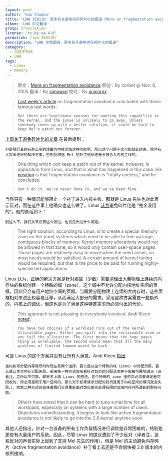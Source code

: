 ```yaml
---
layout: post
author: 'Guo Chumou'
title: "LWN 159110: 更多有关避免内存碎片化的报道（More on fragmentation avoidance）"
album: 'LWN 中文翻译'
group: translation
license: "cc-by-sa-4.0"
permalink: /lwn-159110/
description: "LWN 文章翻译，更多有关避免内存碎片化的报道"
category:
  - 内存子系统
  - LWN
tags:
  - Linux
  - memory
---
```


> 原文：[More on fragmentation avoidance](https://lwn.net/Articles/159110/)
> 原创：By corbet @ Nov. 8, 2005
> 翻译：By [simowce](https://github.com/simowce)
> 校对：By [unicornx](https://github.com/unicornx)

> [Last week's article](http://lwn.net/Articles/158211/) on fragmentation avoidance concluded with these famous last words:

>     But there are legitimate reasons for wanting this capability in the kernel, and the issue is unlikely to go away. Unless somebody comes up with a better solution, it could be hard to keep Mel's patch out forever.

[上周关于避免碎片化的文章][3] 在最后提到：

    但是我们真的有那么多的理由为内核添加这种功能啊，所以这个问题不太可能就此结束。除非有人提出更好的解决方案，否则我相信 Mel 的补丁迟早还是会被合入内核主线的。

> One thing which *can* keep a patch out of the kernel, however, is opposition from Linus, and that is what has happened in this case. His [position](https://lwn.net/Articles/159111/) is that fragmentation avoidance is "totally useless," and he concludes:

>     Don't do it. We've never done it, and we've been fine.

当然只有一种情况能够阻止一个补丁进入内核主线，那就是 Linus 先生也对此表示反对，而在这件事上他确实也这么做了。Linus [认为][2]避免碎片化是 “完全没用的”，他的原话如下：

    别这么干。我们从来没有这么做过，也没见出过什么问题。

> The right solution, according to Linus, is to create a special memory zone on the (rare) systems which need to be able to free up large, contiguous blocks of memory. Kernel memory allocations would not be allowed in that zone, so it would only contain user-space pages. Those pages are relatively easy to move when the need arises, so most needs would be satisfied. A certain amount of kernel tuning would be required, but that is the price to be paid for running highly-specialized applications.

Linus 认为，正确的解决方案是针对那些（少数）需要清理出大量物理上连续的内存块的系统创建一个特殊的域（zone）。这个域中不允许分配内核地址空间的页框，因此只会有用户地址空间的页框。当需要分配物理上连续的大内存时，这些页框相对来说比较容易迁移，从而满足大部分的需求。采用这种方案需要一些额外的，内核上的调优，但这也是为了满足这种特定需求所必须付出的代价。

> This approach is not pleasing to everybody involved. Andi Kleen [noted](https://lwn.net/Articles/159112/):

>     You have two choices if a workload runs out of the kernel allocatable pages. Either you spill into the reclaimable zone or you fail the allocation. The first means that the huge pages thing is unreliable, the second would mean that all the many problems of limited lowmem would be back.

可是 Linus 的这个方案并没有让所有人满意。Andi Kleen [指出][4]:

    当内核可分配内存耗尽时你现在有两个选择，要么是从这个特殊的域（zone）中分配页框，要么就让本次内存分配失败。采用第一种方式意味着针对巨页的分配请求并不能被可靠地满足（译者注，之所以不可靠，即参考上面 Linus 的想法，这个特殊的 zone 里的页必须要满足是可回收的，即必须是用于用户空间的，那么对于如果请求分配的巨页是用于内核空间的情况就会失败。），而第二种方式则意味着我们又得重新面对类似原先处理有限的低端内存时所遇到的那些问题。

> Others have noted that it can be hard to tune a machine for all workloads, especially on systems with a large number of users. Objections notwithstanding, it begins to look like active fragmentation avoidance is not likely to go into the 2.6 kernel anytime soon.

其他人还指出，针对一台设备的所有工作负载情况进行调优是非常困难的，特别是那些有大量用户的系统。因此，尽管 Linus 的提议遭到了不少反对（译者注，这些反对的声音实际上起到了支持 Mel 先生的作用），但是 Mel 的主动避免内存碎片（active fragmentation avoidance）补丁看上去还是不会很快被 2.6 版本的内核所接纳。


[1]: http://tinylab.org
[2]: https://lwn.net/Articles/159111/
[3]: /lwn-158211/
[4]: https://lwn.net/Articles/159112/
